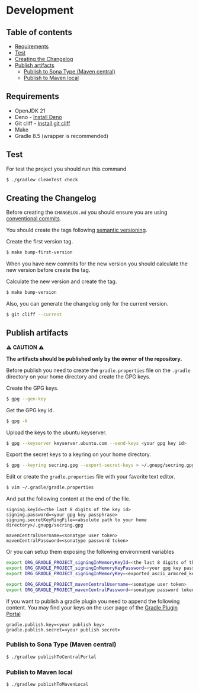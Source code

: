 # Development

## Table of contents

* [Requirements](#requirements)
* [Test](#test)
* [Creating the Changelog](#creating-the-changelog)
* [Publish artifacts](#publish-artifacts)
    * [Publish to Sona Type (Maven central)](#publish-to-sona-type-maven-central)
    * [Publish to Maven local](#publish-to-maven-local)

## Requirements

* OpenJDK 21
* Deno - [Install Deno](https://deno.com/)
* Git cliff - [Install git cliff](./install-git-cliff.md)
* Make
* Gradle 8.5 (wrapper is recommended)

## Test

For test the project you should run this command

```sh
$ ./gradlew cleanTest check
```

## Creating the Changelog

Before creating the `CHANGELOG.md` you should ensure you are using [conventional commits](https://www.conventionalcommits.org/en/v1.0.0/).

You should create the tags following [semantic versioning](https://semver.org/).

Create the first version tag.

```sh
$ make bump-first-version
```

When you have new commits for the new version you should calculate the new version before create the tag.

Calculate the new version and create the tag.
```sh
$ make bump-version
```

Also, you can generate the changelog only for the current version.
```sh
$ git cliff --current
```

## Publish artifacts

⚠️ **CAUTION** ⚠️

**The artifacts should be published only by the owner of the repository.**

Before publish you need to create the `gradle.properties` file on the `.gradle` directory on your home directory
and create the GPG keys.

Create the GPG keys.
```sh
$ gpg --gen-key
```

Get the GPG key id.
```sh
$ gpg -K
```

Upload the keys to the ubuntu keyserver.
```sh
$ gpg --keyserver keyserver.ubuntu.com --send-keys <your gpg key id>
```

Export the secret keys to a keyring on your home directory.
```sh
$ gpg --keyring secring.gpg --export-secret-keys > ~/.gnupg/secring.gpg
```

Edit or create the `gradle.properties` file with your favorite text editor.
```sh
$ vim ~/.gradle/gradle.properties
```

And put the following content at the end of the file.
```text
signing.keyId=<the last 8 digits of the key id>
signing.password=<your gpg key passphrase>
signing.secretKeyRingFile=<absolute path to your home directory>/.gnupg/secring.gpg

mavenCentralUsername=<sonatype user token>
mavenCentralPassword=<sonatype password token>
```

Or you can setup them exposing the following environment variables
```sh
export ORG_GRADLE_PROJECT_signingInMemoryKeyId=<the last 8 digits of the key id>
export ORG_GRADLE_PROJECT_signingInMemoryKeyPassword=<your gpg key passphrase>
export ORG_GRADLE_PROJECT_signingInMemoryKey=<exported_ascii_armored_key>

export ORG_GRADLE_PROJECT_mavenCentralUsername=<sonatype user token>
export ORG_GRADLE_PROJECT_mavenCentralPassword=<sonatype password token>
```

If you want to publish a gradle plugin you need to append the following content.
You may find your keys on the user page of the [Gradle Plugin Portal](https://plugins.gradle.org/)
```text
gradle.publish.key=<your publish key>
gradle.publish.secret=<your publish secret>
```

### Publish to Sona Type (Maven central)

```sh
$ ./gradlew publishToCentralPortal
```

### Publish to Maven local

```sh
$ ./gradlew publishToMavenLocal
```
